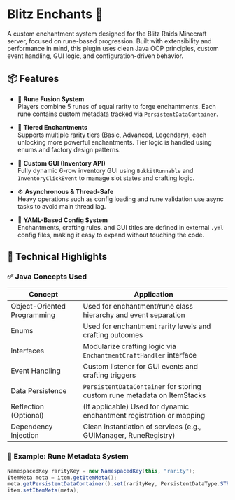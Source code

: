 # Blitz Enchants 🔮

A custom enchantment system designed for the Blitz Raids Minecraft server, focused on rune-based progression. Built with extensibility and performance in mind, this plugin uses clean Java OOP principles, custom event handling, GUI logic, and configuration-driven behavior.

## 📦 Features

- 🔹 **Rune Fusion System**  
  Players combine 5 runes of equal rarity to forge enchantments. Each rune contains custom metadata tracked via `PersistentDataContainer`.

- 🌟 **Tiered Enchantments**  
  Supports multiple rarity tiers (Basic, Advanced, Legendary), each unlocking more powerful enchantments. Tier logic is handled using enums and factory design patterns.

- 🧪 **Custom GUI (Inventory API)**  
  Fully dynamic 6-row inventory GUI using `BukkitRunnable` and `InventoryClickEvent` to manage slot states and crafting logic.

- ⚙️ **Asynchronous & Thread-Safe**  
  Heavy operations such as config loading and rune validation use async tasks to avoid main thread lag.

- 📁 **YAML-Based Config System**  
  Enchantments, crafting rules, and GUI titles are defined in external `.yml` config files, making it easy to expand without touching the code.

## 🧠 Technical Highlights

### ✅ Java Concepts Used

| Concept                     | Application                                                                 |
|----------------------------|-----------------------------------------------------------------------------|
| Object-Oriented Programming| Used for enchantment/rune class hierarchy and event separation              |
| Enums                      | Used for enchantment rarity levels and crafting outcomes                    |
| Interfaces                 | Modularize crafting logic via `EnchantmentCraftHandler` interface           |
| Event Handling             | Custom listener for GUI events and crafting triggers                        |
| Data Persistence           | `PersistentDataContainer` for storing custom rune metadata on ItemStacks    |
| Reflection (Optional)      | (If applicable) Used for dynamic enchantment registration or mapping        |
| Dependency Injection       | Clean instantiation of services (e.g., GUIManager, RuneRegistry)            |

### 🔧 Example: Rune Metadata System

```java
NamespacedKey rarityKey = new NamespacedKey(this, "rarity");
ItemMeta meta = item.getItemMeta();
meta.getPersistentDataContainer().set(rarityKey, PersistentDataType.STRING, "ADVANCED");
item.setItemMeta(meta);
